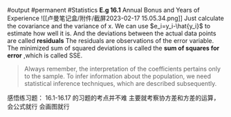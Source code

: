 #output #permanent #Statistics 
**E.g 16.1** Annual Bonus and Years of Experience
![[卢曼笔记盒/附件/截屏2023-02-17 15.05.34.png]]
Just calculate the covariance and the variance of x.
We can use $e_i=y_i-\hat{y_i}$ to estimate how well it is. And the deviations between the actual data points are called **residuals** 
The residuals are observations of the error variable. The minimized sum of squared deviations is called the **sum of squares for error** ,which is called SSE.
> Always remember, the interpretation of the coefficients pertains only to the sample. 
> To infer information about the population, we need statistical inference techniques, which are described subsequently.

感悟练习题：
16.1-16.17 的习题的考点并不难
主要就考察协方差和方差的运算，会公式就行
会画图就行